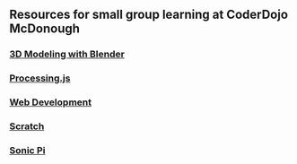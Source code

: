 ## Resources for small group learning at CoderDojo McDonough

### [3D Modeling with Blender](3d-modeling)

### [Processing.js](processing)

### [Web Development](web)

### [Scratch](scratch)

### [Sonic Pi](sonicpi)

<!---
### Game Development

### Mobile App Devleopment
--->
